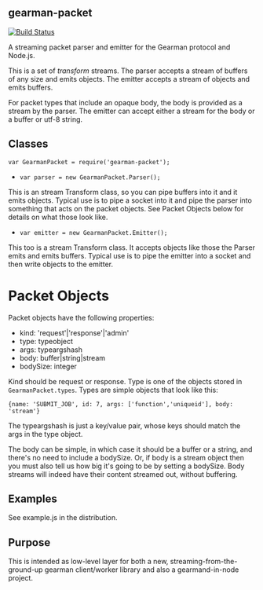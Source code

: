 gearman-packet
--------------
[![Build Status](https://travis-ci.org/iarna/gearman-packet.svg?branch=master)](https://travis-ci.org/iarna/gearman-packet)

A streaming packet parser and emitter for the Gearman protocol and Node.js. 

This is a set of *transform* streams.  The parser accepts a stream of
buffers of any size and emits objects.  The emitter accepts a stream of
objects and emits buffers.

For packet types that include an opaque body, the body is provided as a
stream by the parser.  The emitter can accept either a stream for the body
or a buffer or utf-8 string.

Classes
------

`var GearmanPacket = require('gearman-packet');`

* `var parser = new GearmanPacket.Parser();`

This is an stream Transform class, so you can pipe buffers into it and it emits objects. Typical use is to pipe a socket into it and pipe the parser into something that acts on the packet objects. See Packet Objects below for details on what those look like.

* `var emitter = new GearmanPacket.Emitter();`

This too is a stream Transform class. It accepts objects like those the Parser emits and emits buffers. Typical use is to pipe the emitter into a socket and then write objects to the emitter.

Packet Objects
==============

Packet objects have the following properties:

* kind: 'request'|'response'|'admin'
* type: typeobject
* args: typeargshash
* body: buffer|string|stream
* bodySize: integer

Kind should be request or response.  Type is one of the objects stored in `GearmanPacket.types`.  Types are simple objects that look like this:

    {name: 'SUBMIT_JOB', id: 7, args: ['function','uniqueid'], body: 'stream'}

The typeargshash is just a key/value pair, whose keys should match the args in the type object.

The body can be simple, in which case it should be a buffer or a string, and there's no need to include a bodySize.  Or, if body is a stream object then you must also tell us how big it's going to be by setting a bodySize.  Body streams will indeed have their content streamed out, without buffering.

Examples
--------

See example.js in the distribution.

Purpose
-------

This is intended as low-level layer for both a new,
streaming-from-the-ground-up gearman client/worker library and also a
gearmand-in-node project.

